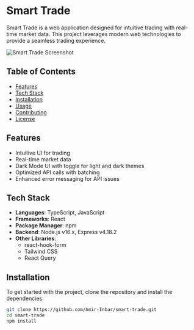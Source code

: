 # Smart Trade

Smart Trade is a web application designed for intuitive trading with real-time market data. This project leverages
modern web technologies to provide a seamless trading experience.

![Smart Trade Screenshot](https://github.com/user-attachments/assets/eefc2363-0d03-473d-a366-97f40c557381)

## Table of Contents

- [Features](#features)
- [Tech Stack](#tech-stack)
- [Installation](#installation)
- [Usage](#usage)
- [Contributing](#contributing)
- [License](#license)

## Features

- Intuitive UI for trading
- Real-time market data
- Dark Mode UI with toggle for light and dark themes
- Optimized API calls with batching
- Enhanced error messaging for API issues

## Tech Stack

- **Languages**: TypeScript, JavaScript
- **Frameworks**: React
- **Package Manager**: npm
- **Backend**: Node.js v16.x, Express v4.18.2
- **Other Libraries**:
    - react-hook-form
    - Tailwind CSS
    - React Query

## Installation

To get started with the project, clone the repository and install the dependencies:

```bash
git clone https://github.com/Amir-Inbar/smart-trade.git
cd smart-trade
npm install